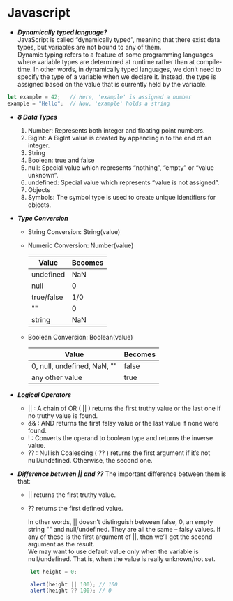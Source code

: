 # Javascript

- ***Dynamically typed language?***\
JavaScript is called “dynamically typed”, meaning that there exist data types, but variables are not bound to any of them.\
Dynamic typing refers to a feature of some programming languages where variable types are determined at runtime rather than at compile-time. In other words, in dynamically typed languages, we don’t need to specify the type of a variable when we declare it. Instead, the type is assigned based on the value that is currently held by the variable.

```javascript
let example = 42;   // Here, 'example' is assigned a number
example = "Hello";  // Now, 'example' holds a string
```
- ***8 Data Types***
    1. Number: Represents both integer and floating point numbers.
    2. BigInt: A BigInt value is created by appending n to the end of an integer.
    3. String
    4. Boolean: true and false
    5. null: Special value which represents “nothing”, “empty” or “value unknown”.
    6. undefined: Special value which represents “value is not assigned”.
    7. Objects
    8. Symbols: The symbol type is used to create unique identifiers for objects.

- ***Type Conversion***
    - String Conversion: String(value)
    - Numeric Conversion: Number(value)

        | Value | Becomes |
        |----------|----------|
        | undefined  | NaN   |
        | null   | 0   |
        | true/false   | 1/0  |
        | ""| 0 |
        |string|NaN|
    - Boolean Conversion: Boolean(value)

        | Value | Becomes |
        |----------|----------|
        | 0, null, undefined, NaN, ""  | false  |
        | any other value   | true |

- ***Logical Operators***
    - || : A chain of OR ( || ) returns the first truthy value or the last one if no truthy value is found.
    - && : AND returns the first falsy value or the last value if none were found.
    - !  : Converts the operand to boolean type and returns the inverse value.
    - ?? : Nullish Coalescing ( ?? ) returns the first argument if it’s not null/undefined. Otherwise, the second one.

- ***Difference between || and ??***
    The important difference between them is that:
    - || returns the first truthy value.
    - ?? returns the first defined value.

        In other words, || doesn’t distinguish between false, 0, an empty string "" and null/undefined. They are all the same – falsy values. If any of these is the first argument of ||, then we’ll get the second argument as the result.\
        We may want to use default value only when the variable is null/undefined. That is, when the value is really unknown/not set.

    ```javascript
        let height = 0;

        alert(height || 100); // 100
        alert(height ?? 100); // 0
    ```